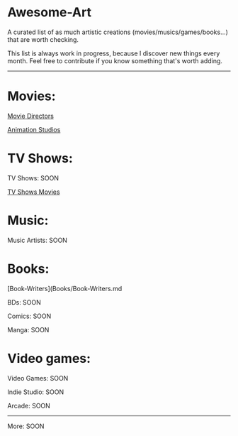 # Awesome-Art

A curated list of as much artistic creations (movies/musics/games/books...) that are worth checking.

This list is always work in progress, because I discover new things every month. Feel free to contribute if you know something that's worth adding.

---

# Movies:

[Movie Directors](Movies/Movie-Directors.md)

[Animation Studios](Movies/Animation-Studios.md)

# TV Shows:

TV Shows: SOON

[TV Shows Movies](TV-Shows/TV-Shows-Movies.md)

# Music:

Music Artists: SOON

# Books:

[Book-Writers](Books/Book-Writers.md

BDs: SOON

Comics: SOON

Manga: SOON

# Video games:

Video Games: SOON

Indie Studio: SOON

Arcade: SOON

---

More: SOON
